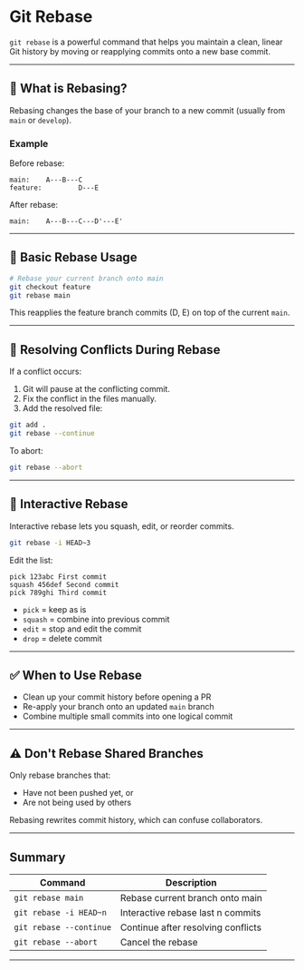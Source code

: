 # Git Rebase

`git rebase` is a powerful command that helps you maintain a clean, linear Git history by moving or reapplying commits onto a new base commit.

---

## 🔄 What is Rebasing?

Rebasing changes the base of your branch to a new commit (usually from `main` or `develop`).

### Example

Before rebase:

```
main:    A---B---C
feature:         D---E
```

After rebase:

```
main:    A---B---C---D'---E'
```

---

## 🧰 Basic Rebase Usage

```bash
# Rebase your current branch onto main
git checkout feature
git rebase main
```

This reapplies the feature branch commits (D, E) on top of the current `main`.

---

## 🛑 Resolving Conflicts During Rebase

If a conflict occurs:

1. Git will pause at the conflicting commit.
2. Fix the conflict in the files manually.
3. Add the resolved file:

```bash
git add .
git rebase --continue
```

To abort:

```bash
git rebase --abort
```

---

## 🧪 Interactive Rebase

Interactive rebase lets you squash, edit, or reorder commits.

```bash
git rebase -i HEAD~3
```

Edit the list:

```
pick 123abc First commit
squash 456def Second commit
pick 789ghi Third commit
```

- `pick` = keep as is
- `squash` = combine into previous commit
- `edit` = stop and edit the commit
- `drop` = delete commit

---

## ✅ When to Use Rebase

- Clean up your commit history before opening a PR
- Re-apply your branch onto an updated `main` branch
- Combine multiple small commits into one logical commit

---

## ⚠️ Don't Rebase Shared Branches

Only rebase branches that:

- Have not been pushed yet, or
- Are not being used by others

Rebasing rewrites commit history, which can confuse collaborators.

---

## Summary

| Command                   | Description                          |
|---------------------------|--------------------------------------|
| `git rebase main`         | Rebase current branch onto main      |
| `git rebase -i HEAD~n`    | Interactive rebase last n commits    |
| `git rebase --continue`   | Continue after resolving conflicts   |
| `git rebase --abort`      | Cancel the rebase                    |

---
